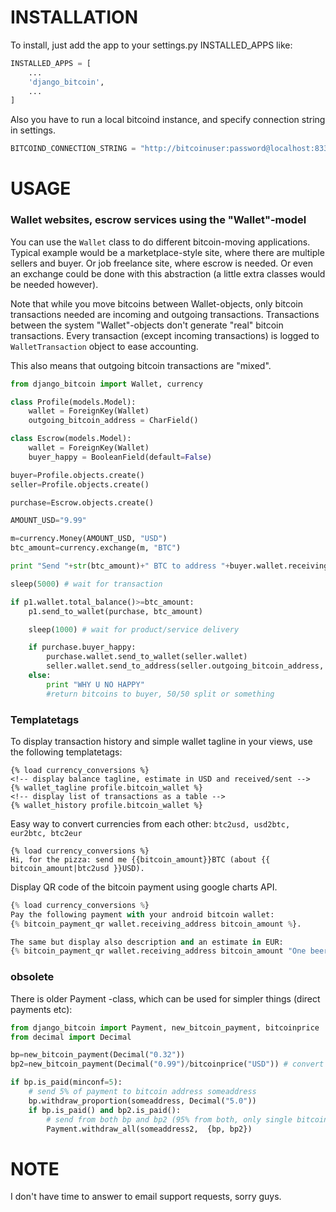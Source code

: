 INSTALLATION
============

To install, just add the app to your settings.py INSTALLED_APPS like:

```python
INSTALLED_APPS = [
    ...
    'django_bitcoin',
    ...
]
```

Also you have to run a local bitcoind instance, and specify connection string in settings.

```python
BITCOIND_CONNECTION_STRING = "http://bitcoinuser:password@localhost:8332"
```

USAGE
=====

### Wallet websites, escrow services using the "Wallet"-model

You can use the `Wallet` class to do different bitcoin-moving applications. Typical example would be a marketplace-style site, where there are multiple sellers and buyer. Or job freelance site, where escrow is needed. Or even an exchange could be done with this abstraction (a little extra classes would be needed however).

Note that while you move bitcoins between Wallet-objects, only bitcoin transactions needed are incoming and outgoing transactions. 
Transactions between the system "Wallet"-objects don't generate "real" bitcoin transactions. Every transaction (except incoming transactions) is logged to `WalletTransaction` object to ease accounting.

This also means that outgoing bitcoin transactions are "mixed".

```python
from django_bitcoin import Wallet, currency

class Profile(models.Model):
    wallet = ForeignKey(Wallet)
    outgoing_bitcoin_address = CharField()

class Escrow(models.Model):
    wallet = ForeignKey(Wallet)
    buyer_happy = BooleanField(default=False)

buyer=Profile.objects.create()
seller=Profile.objects.create()

purchase=Escrow.objects.create()

AMOUNT_USD="9.99"

m=currency.Money(AMOUNT_USD, "USD")
btc_amount=currency.exchange(m, "BTC")

print "Send "+str(btc_amount)+" BTC to address "+buyer.wallet.receiving_address()

sleep(5000) # wait for transaction

if p1.wallet.total_balance()>=btc_amount:
    p1.send_to_wallet(purchase, btc_amount)

    sleep(1000) # wait for product/service delivery

    if purchase.buyer_happy:
        purchase.wallet.send_to_wallet(seller.wallet)
        seller.wallet.send_to_address(seller.outgoing_bitcoin_address, seller.wallet.total_balance())
    else:
        print "WHY U NO HAPPY"
        #return bitcoins to buyer, 50/50 split or something
```

### Templatetags

To display transaction history and simple wallet tagline in your views, use the following templatetags:

```django
{% load currency_conversions %}
<!-- display balance tagline, estimate in USD and received/sent -->
{% wallet_tagline profile.bitcoin_wallet %}
<!-- display list of transactions as a table -->
{% wallet_history profile.bitcoin_wallet %} 
```

Easy way to convert currencies from each other: `btc2usd, usd2btc, eur2btc, btc2eur`

```django
{% load currency_conversions %}
Hi, for the pizza: send me {{bitcoin_amount}}BTC (about {{ bitcoin_amount|btc2usd }}USD).
```

Display QR code of the bitcoin payment using google charts API.

```python
{% load currency_conversions %}
Pay the following payment with your android bitcoin wallet:
{% bitcoin_payment_qr wallet.receiving_address bitcoin_amount %}.

The same but display also description and an estimate in EUR:
{% bitcoin_payment_qr wallet.receiving_address bitcoin_amount "One beer" "EUR" %}.
```

### obsolete

There is older Payment -class, which can be used for simpler things (direct payments etc):

```python
from django_bitcoin import Payment, new_bitcoin_payment, bitcoinprice
from decimal import Decimal

bp=new_bitcoin_payment(Decimal("0.32"))
bp2=new_bitcoin_payment(Decimal("0.99")/bitcoinprice("USD")) # convert from USD

if bp.is_paid(minconf=5):
    # send 5% of payment to bitcoin address someaddress
    bp.withdraw_proportion(someaddress, Decimal("5.0"))
    if bp.is_paid() and bp2.is_paid():
        # send from both bp and bp2 (95% from both, only single bitcoin transaction)
        Payment.withdraw_all(someaddress2,  {bp, bp2})
```

NOTE
====

I don't have time to answer to email support requests, sorry guys.


